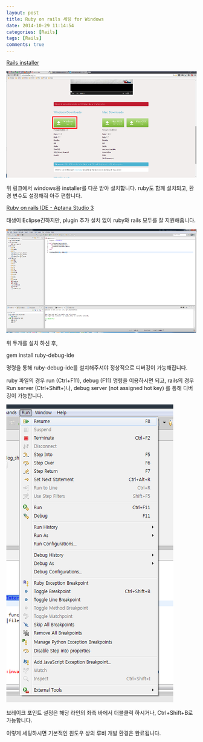 ```yaml
---
layout: post
title: Ruby on rails 세팅 for Windows
date: 2014-10-29 11:14:54
categories: [Rails]
tags: [Rails]
comments: true
---
```


[Rails installer](http://railsinstaller.org/en)

![rails_1](/img/2014/rails_1.png)

위 링크에서 windows용 installer를 다운 받아 설치합니다. ruby도 함께 설치되고, 환경 변수도 설정해줘 아주 편합니다.

[Ruby on rails IDE - Aptana Studio 3](http://www.aptana.com/products/studio3/download)

태생이 Eclipse긴하지만, plugin 추가 설치 없이 ruby와 rails 모두를 잘 지원해줍니다.

![rails_2](/img/2014/rails_2.png)

위 두개를 설치 하신 후, 


gem install ruby-debug-ide

명령을 통해 ruby-debug-ide를 설치해주셔야 정상적으로 디버깅이 가능해집니다.



ruby 파일의 경우 run (Ctrl+F11), debug (F11) 명령을 이용하시면 되고, rails의 경우 Run server (Ctrl+Shift+\)나, debug server (not assigned hot key) 를 통해 디버깅이 가능합니다.

![rails_3](/img/2014/rails_3.png)


브레이크 포인트 설정은 해당 라인의 좌측 바에서 더블클릭 하시거나, Ctrl+Shift+B로 가능합니다.

이렇게 세팅하시면 기본적인 윈도우 상의 루비 개발 환경은 완료됩니다.
